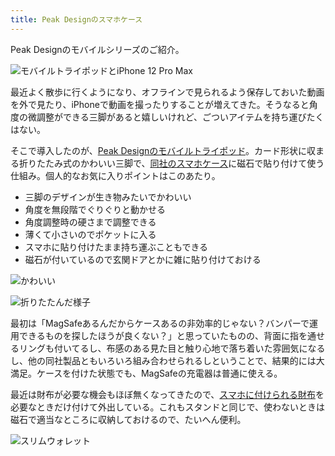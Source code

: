 ```yaml
---
title: Peak Designのスマホケース
---
```

Peak Designのモバイルシリーズのご紹介。

![](https://lh3.googleusercontent.com/hFq5C7uY-qavaxfsgbGivXISAIAQ5x_7APX4bZgMRAyE0UO1gCioWVTAo-HV5bQPI4zUqcgIE24kjuZBssmRleyFeE9M4DGo1Uk_i9Wp3wJHbA9GbO_cF0mk0iXyg3fPjA6mvCvbjHayt6uQHPAlRw "モバイルトライポッドとiPhone 12 Pro Max")

最近よく散歩に行くようになり、オフラインで見られるよう保存しておいた動画を外で見たり、iPhoneで動画を撮ったりすることが増えてきた。そうなると角度の微調整ができる三脚があると嬉しいけれど、ごついアイテムを持ち運びたくはない。

そこで導入したのが、[Peak Designのモバイルトライポッド](https://www.amazon.co.jp/dp/B09FRZPLL3)。カード形状に収まる折りたたみ式のかわいい三脚で、[同社のスマホケース](https://www.amazon.co.jp/dp/B09FP3HP7Z?)に磁石で貼り付けて使う仕組み。個人的なお気に入りポイントはこのあたり。

*   三脚のデザインが生き物みたいでかわいい
*   角度を無段階でぐりぐりと動かせる
*   角度調整時の硬さまで調整できる
*   薄くて小さいのでポケットに入る
*   スマホに貼り付けたまま持ち運ぶこともできる
*   磁石が付いているので玄関ドアとかに雑に貼り付けておける

![](https://lh6.googleusercontent.com/pOGMejy-pTyEtJcRCCHr3I_8I-YH9U8VEl31qCqXq0C7kUgEDiHkAnTeYHTh1M4lFzDpXZc4F4LhzghYhmczqElpI9eUOmEiTn92gVJtPbsguAyOh4ON3zh4hamGz0oyKKDOT2lY828gHRSmuF3HeQ "かわいい")

![](https://lh5.googleusercontent.com/iJIVJq6CtYliE498By9mbuVTE51zA6fbI9on9aBnALUgptoQxJEC82tEP7r4Za04gIBFeg1tN9uXuOFbyTyN0mgFqNlhlwNRGrKk6iYbMNJ69rvTtah6Zs7FXzdN8B7Is3HaifIO3vOSrf9XWXH8SQ "折りたたんだ様子")

最初は「MagSafeあるんだからケースあるの非効率的じゃない？バンパーで運用できるものを探したほうが良くない？」と思っていたものの、背面に指を通せるリングも付いてるし、布感のある見た目と触り心地で落ち着いた雰囲気になるし、他の同社製品ともいろいろ組み合わせられるしということで、結果的には大満足。ケースを付けた状態でも、MagSafeの充電器は普通に使える。

最近は財布が必要な機会もほぼ無くなってきたので、[スマホに付けられる財布](https://www.amazon.co.jp/dp/B09FSGW671)を必要なときだけ付けて外出している。これもスタンドと同じで、使わないときは磁石で適当なところに収納しておけるので、たいへん便利。

![](https://lh6.googleusercontent.com/4toAT0sPH2Hy-5Cc218_D4ReGAdZ6R_44yjU5lOctEs8ZUiNQCWmDEutcU3pD1auCohMgiYCQ_G5gXBPrUaAqZNMNpxwW2yD6lycaz5qy8bT-2RSlgBeByzChlM4utQA-2UJKN4SBO-UVu3bP8lJ6A "スリムウォレット")
